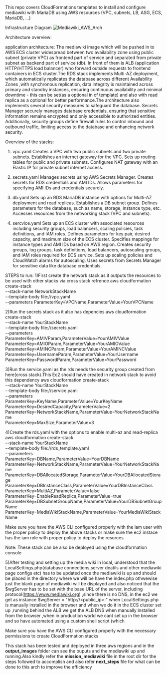 This repo covers CloudFormations templates to install and configure mediawiki with MariaDB using AWS resources (VPC, subnets, LB, ASG, ECS, MariaDB, ...)

Infrastructure Diagram
![Mediawiki_AWS_Arch](https://github.com/Sanjayvr310/Mediawiki/assets/59363379/90333644-b4e9-4b90-9157-c8fe8e072cfb)

Architecture overview:

application architecture:
The mediawiki image which will be pushed in to AWS ECS cluster widespread between two availability zone using public subnet (private VPC) as frontend part of service and separated from private subnet as backend part of service (db). In front of them is ALB (application HTTP/HTTPS load balancer) who forward outside requests to frontend containers in ECS cluster.The RDS stack implements Multi-AZ deployment, which automatically replicates the database across different Availability Zones ,with synchronous replication, data integrity is maintained across primary and standby instances, ensuring continuous availability and minimal downtime - this can be set(as a optional in cf template) and also with read replica as a optional for better performance.The architecture also implements several security measures to safeguard the database. Secrets Manager securely manages database credentials, ensuring that sensitive information remains encrypted and only accessible to authorized entities. Additionally, security groups define firewall rules to control inbound and outbound traffic, limiting access to the database and enhancing network security.

Overview of the stacks:
1) vpc.yaml
Creates a VPC with two public subnets and two private subnets.
Establishes an internet gateway for the VPC.
Sets up routing tables for public and private subnets.
Configures NAT gateway with an Elastic IP for private subnet internet access.

2) secrets.yaml
Manages secrets using AWS Secrets Manager.
Creates secrets for RDS credentials and AMI IDs.
Allows parameters for specifying AMI IDs and credentials securely.

3) db.yaml
Sets up an RDS MariaDB instance with options for Multi-AZ deployment and read replicas.
Establishes a DB subnet group.
Defines parameters for the database, such as name, storage, instance type, etc.
Accesses resources from the networking stack (VPC and subnets).

4) sercvice.yaml
Sets up an ECS cluster with associated resources including security groups, load balancers, scaling policies, task definitions, and IAM roles.
Defines parameters for key pair, desired capacity, and maximum size of the ECS cluster.
Specifies mappings for instance types and AMI IDs based on AWS region.
Creates security groups, log groups, task definitions, load balancers, autoscaling groups, and IAM roles required for ECS service.
Sets up scaling policies and CloudWatch alarms for autoscaling.
Uses secrets from Secrets Manager for sensitive data like database credentials.


STEPS to run:
1)First create the network stack as it outputs the resources to be used with other stacks via cross stack refrence 
aws cloudformation create-stack \
    --stack-name NetworkStackName \
    --template-body file://vpc.yaml \
    --parameters ParameterKey=VPCName,ParameterValue=YourVPCName

2)Run the secrets stack as it also has depencies
aws cloudformation create-stack \
    --stack-name YourStackName \
    --template-body file://secrets.yaml \
    --parameters \
        ParameterKey=AMIVParam,ParameterValue=YourAMIVValue \
        ParameterKey=AMIOParam,ParameterValue=YourAMIOValue \
        ParameterKey=AMINCParam,ParameterValue=YourAMINCValue \
        ParameterKey=UsernameParam,ParameterValue=YourUsername \
        ParameterKey=PasswordParam,ParameterValue=YourPassword

3)Run the service.yaml as the rds needs the security group created from here(cross stack).This Ec2 should have created in network stack to avoid this dependency 
aws cloudformation create-stack \
    --stack-name YourStackName \
    --template-body file://service.yaml \
    --parameters \
        ParameterKey=KeyName,ParameterValue=YourKeyName \
        ParameterKey=DesiredCapacity,ParameterValue=2 \
        ParameterKey=NetworkStackName,ParameterValue=YourNetworkStackName \
        ParameterKey=MaxSize,ParameterValue=3

4)Create the rds.yaml with the options to enable multi-az and read-replica 
aws cloudformation create-stack \
    --stack-name YourStackName \
    --template-body file://rds_template.yaml \
    --parameters \
        ParameterKey=DBName,ParameterValue=YourDBName \
        ParameterKey=NetworkStackName,ParameterValue=YourNetworkStackName \
        ParameterKey=DBAllocatedStorage,ParameterValue=YourDBAllocatedStorage \
        ParameterKey=DBInstanceClass,ParameterValue=YourDBInstanceClass \
        ParameterKey=MultiAZ,ParameterValue=false \
        ParameterKey=EnableReadReplica,ParameterValue=true \
        ParameterKey=DBSubnetGroupName,ParameterValue=YourDBSubnetGroupName \
        ParameterKey=MediaWikiStackName,ParameterValue=YourMediaWikiStackName

Make sure you have the AWS CLI configured properly with the iam user with the proper policy to deploy the above stacks or make sure the ec2 instace has the iam role with proper policy to deploy the resorces 

Note: These stack can be also be deployed using the cloudformation console 

5)After testing and setting up the media wiki in local, understood that the LocalSettings.php(database connections,server deatils and other mediawiki page configs etc) has to be updated once the mediawiki is up and should be placed in the directory where we will be have the index.php othwewise just the blank page of mediawiki will be displayed and also noticed that the $wgServer has to be set with the base URL of the server, including protocol(https://www.mediawiki.org) ,since there is no DNS, in the ec2 we get as instance $wgServer = "http://<public_ip>:<port>" when LocalSettings.php is manually installed in the browser and when we do it in the ECS cluster set up ,running behind the ALB we get the ALB DNS when manually installed from the browser ,when in production world we cant set up in the browser and so have automated using a custom shell script (which 


Make sure you have the AWS CLI configured properly with the necessary permissions to create CloudFormation stacks






This stack has been tested and deployed in three aws regions and in the **output_images** folder can see the ouputs and the mediawiki up and running.Also kindly refer the **mission_mediawiki** file in the root dir for the steps followed to accomplish and also refer **next_steps**
file for what can be done to this arch to improve the efficiency 




